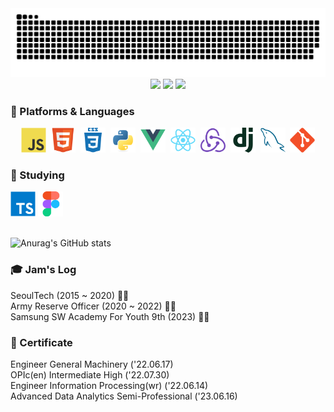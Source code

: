 <!-- ![header](https://capsule-render.vercel.app/api?type=waving&color=auto&height=180&section=header&text=✋Welcome%20To%20Jam's%20Page&fontSize=30&animation=fadeIn&fontAlignY=33) -->
<!-- ![header](./github-header-image.png) -->

<picture>
  <source media="(prefers-color-scheme: dark)" srcset="https://raw.githubusercontent.com/platane/platane/output/github-contribution-grid-snake-dark.svg">
  <source media="(prefers-color-scheme: light)" srcset="https://raw.githubusercontent.com/platane/platane/output/github-contribution-grid-snake.svg">
  <img alt="github contribution grid snake animation" src="https://raw.githubusercontent.com/platane/platane/output/github-contribution-grid-snake.svg">
</picture>  

<br>  

<div align="center">
  <a href="https://www.instagram.com/suhjam/" target="_blank"><img src="https://img.shields.io/badge/suhJam-E4405F.svg?&style=flat-square&logo=instagram&logoColor=white"/></a>
  <a href="mailto:sjh960815@gmail.com" target="_blank"><img src="https://img.shields.io/badge/sjh960815@gmail.com-EA4335.svg?&style=flat-square&logo=Gmail&logoColor=white"/></a>
  <a href="https://jamseo.github.io/" target="_blank"><img src="https://img.shields.io/badge/서쨈의 코드서재-181717.svg?&style=flat-square&logo=github&logoColor=white"/></a>
</div>

### 🎲 Platforms & Languages
<div style="text-align: center">
  <img src="https://raw.githubusercontent.com/devicons/devicon/master/icons/javascript/javascript-original.svg" title="JavaScript" alt="JavaScript" width="40" height="40"/>&nbsp;
  <img src="https://raw.githubusercontent.com/devicons/devicon/master/icons/html5/html5-original.svg" title="HTML5" alt="HTML" width="40" height="40"/>&nbsp;
  <img src="https://raw.githubusercontent.com/devicons/devicon/master/icons/css3/css3-plain-wordmark.svg"  title="CSS3" alt="CSS" width="40" height="40"/>&nbsp;
  <img src="https://raw.githubusercontent.com/devicons/devicon/master/icons/python/python-original.svg" title="Python" alt="Python" width="40" height="40"/>&nbsp;
  <img src="https://raw.githubusercontent.com/devicons/devicon/master/icons/vuejs/vuejs-original.svg" title="VueJS" alt="VueJS" width="40" height="40"/>&nbsp;
  <img src="https://raw.githubusercontent.com/devicons/devicon/master/icons/react/react-original.svg" title="React" alt="React" width="40" height="40"/>&nbsp;
  <img src="https://raw.githubusercontent.com/devicons/devicon/master/icons/redux/redux-original.svg" title="Redux" alt="Redux" width="40" height="40"/>&nbsp;
  <img src="https://raw.githubusercontent.com/devicons/devicon/master/icons/django/django-plain.svg" title="Django" alt="Django" width="40" height="40"/>&nbsp;
  <img src="https://raw.githubusercontent.com/devicons/devicon/master/icons/mysql/mysql-original.svg" title="MySQL"  alt="MySQL" width="40" height="40"/>&nbsp;
  <img src="https://raw.githubusercontent.com/devicons/devicon/master/icons/git/git-original.svg" title="Git" alt="Git" width="40" height="40"/>
</div>

### 🎲 Studying
<div>
  <img src="https://raw.githubusercontent.com/devicons/devicon/master/icons/typescript/typescript-original.svg" title="typescript" alt="typescript" width="40" height="40"/>
<!--   <img src="https://raw.githubusercontent.com/devicons/devicon/master/icons/nextjs/nextjs-original.svg" title="NextJS" alt="NextJS" width="40" height="40"/>&nbsp; -->
  <img src="https://raw.githubusercontent.com/devicons/devicon/master/icons/figma/figma-original.svg" title="Figma" alt="Figma" width="40" height="40"/>
</div>

<!--
<p>
  <img src="https://img.shields.io/badge/python-3776AB?style=flat-square&logo=python&logoColor=white"/>
  <img src="https://img.shields.io/badge/javascript-F7DF1E.svg?&style=flat-square&logo=javascript&logoColor=white"/>
  <img src="https://img.shields.io/badge/html5-E34F26.svg?&style=flat-square&logo=html5&logoColor=white"/>
  <img src="https://img.shields.io/badge/css3-1572B6.svg?&style=flat-square&logo=css3&logoColor=white"/>
  <img src="https://img.shields.io/badge/react-61DAFB.svg?&style=flat-square&logo=react&logoColor=white"/>
  <img src="https://img.shields.io/badge/vue.js-4FC08D.svg?&style=flat-square&logo=vue.js&logoColor=white"/>
  <img src="https://img.shields.io/badge/Next.js-000000.svg?&style=flat-square&logo=Next.js&logoColor=white"/>
  <img src="https://img.shields.io/badge/django-092E20.svg?&style=flat-square&logo=django&logoColor=white"/>
  <img src="https://img.shields.io/badge/mysql-4479A1.svg?&style=flat-square&logo=mysql&logoColor=white"/>
</p>  
-->  
<br>  

![Anurag's GitHub stats](https://github-readme-stats.vercel.app/api?username=JamSeo&show_icons=true&theme=flag-india)

### 🎓 Jam's Log

SeoulTech (2015 ~ 2020) 👨‍🎓   
Army Reserve Officer (2020 ~ 2022) 💂‍♂️  
Samsung SW Academy For Youth 9th (2023) 👨‍💼

### 📗 Certificate  
Engineer General Machinery ('22.06.17)  
OPIc(en) Intermediate High ('22.07.30)  
Engineer Information Processing(wr) ('22.06.14)  
Advanced Data Analytics Semi-Professional ('23.06.16)   
